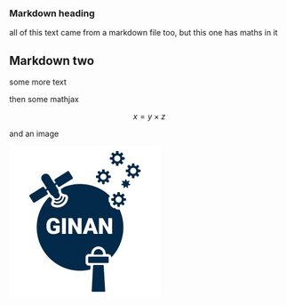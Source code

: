 

### Markdown heading

all of this text came from a markdown file too, but this one has maths in it

## Markdown two

some more text 

then some mathjax

$$ x = y \times z $$



and an image

![gn_logo](https://raw.githubusercontent.com/GeoscienceAustralia/ginan/gh-pages/images/GinanLogo273.png)

